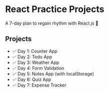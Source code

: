 # React Practice Projects

A 7-day plan to regain rhythm with React.js 🚀

## Projects
- ✅ Day 1: Counter App
- ✅ Day 2: Todo App
- ✅ Day 3: Weather App
- ✅ Day 4: Form Validation
- ✅ Day 5: Notes App (with localStorage)
- ✅ Day 6: Quiz App
- ✅ Day 7: Expense Tracker
